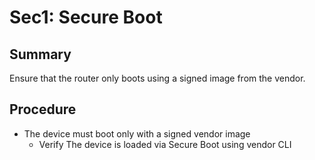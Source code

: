 # Sec1: Secure Boot

## Summary

Ensure that the router only boots using a signed image from the vendor.

## Procedure

*   The device must boot only with a signed vendor image
    *   Verify The device is loaded via Secure Boot using vendor CLI